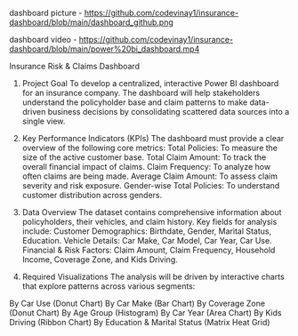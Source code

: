 dashboard picture - https://github.com/codevinay1/insurance-dashboard/blob/main/dashboard_github.png

dashboard video - https://github.com/codevinay1/insurance-dashboard/blob/main/power%20bi_dashboard.mp4

Insurance Risk & Claims Dashboard

1. Project Goal
To develop a centralized, interactive Power BI dashboard for an insurance company. The dashboard will help stakeholders understand the policyholder base and claim patterns to make data-driven business decisions by consolidating scattered data sources into a single view.

2. Key Performance Indicators (KPIs)
The dashboard must provide a clear overview of the following core metrics:
Total Policies: To measure the size of the active customer base.
Total Claim Amount: To track the overall financial impact of claims.
Claim Frequency: To analyze how often claims are being made.
Average Claim Amount: To assess claim severity and risk exposure.
Gender-wise Total Policies: To understand customer distribution across genders.

3. Data Overview
The dataset contains comprehensive information about policyholders, their vehicles, and claim history. Key fields for analysis include:
Customer Demographics: Birthdate, Gender, Marital Status, Education.
Vehicle Details: Car Make, Car Model, Car Year, Car Use.
Financial & Risk Factors: Claim Amount, Claim Frequency, Household Income, Coverage Zone, and Kids Driving.

4. Required Visualizations
The analysis will be driven by interactive charts that explore patterns across various segments:

By Car Use (Donut Chart)
By Car Make (Bar Chart)
By Coverage Zone (Donut Chart)
By Age Group (Histogram)
By Car Year (Area Chart)
By Kids Driving (Ribbon Chart)
By Education & Marital Status (Matrix Heat Grid)
